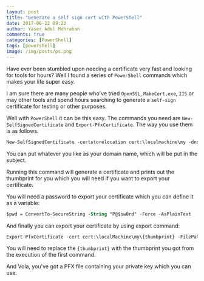```yaml
---
layout: post
title: "Generate a self sign cert with PowerShell"
date: 2017-06-22 09:23
author: Yaser Adel Mehraban
comments: true
categories: [PowerShell]
tags: [powershell]
image: /img/posts/ps.png
---
```


Have ever been stumbled upon needing a certificate very fast and looking for tools for hours? Well I found a series of `PowerShell` commands which makes your life super easy.

I am sure there are many people who've tried `OpenSSL`, `MakeCert.exe`, `IIS` or may other tools and spend hours searching to generate a `self-sign` certificate for testing or other purposes.

Well with `PowerShell` it can be this easy. The commands you need are `New-SelfSignedCertificate` and `Export-PfxCertificate`. The way you use them is as follows.

```ps
New-SelfSignedCertificate -certstorelocation cert:\localmachine\my -dnsname yourdomainname
```
    
You can put whatever you like as your domain name, which will be put in the subject.
    
Running this command will generate a certificate and prints out the thumbprint for you which you will need if you want to export your certificate.
    
You will need a password to export your certificate which you can define it as a variable:

```ps    
$pwd = ConvertTo-SecureString -String "P@$sw0rd" -Force -AsPlainText
```
    
And finally you can export your certificate by using export command:

```ps    
Export-PfxCertificate -cert cert:\localMachine\my\{thumbprint} -FilePath d:\temp\cert.pfx -Password $pwd
```

You will need to replace the `{thumbprint}` with the thumbprint you got from the execution of the first command.

And Vola, you've got a PFX file containing your private key which you can use.
